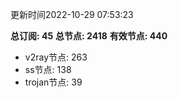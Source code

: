 更新时间2022-10-29 07:53:23

**总订阅: 45**
**总节点: 2418**
**有效节点: 440**
- v2ray节点: 263
- ss节点: 138
- trojan节点: 39
